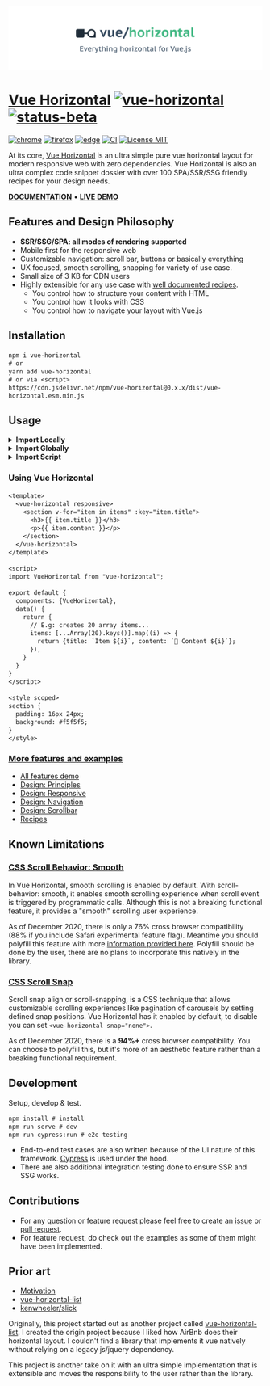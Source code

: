 [![Vue Horizontal](./docs/vue-horizontal.svg)](https://vue-horizontal.fuxing.dev)

# [Vue Horizontal](https://vue-horizontal.fuxing.dev) [![vue-horizontal](https://img.shields.io/npm/v/vue-horizontal.svg)](https://www.npmjs.com/package/vue-horizontal) [![status-beta](https://img.shields.io/badge/status-beta-red)](https://www.npmjs.com/package/vue-horizontal)

[![chrome](https://github.com/fuxingloh/vue-horizontal/workflows/chrome/badge.svg)](https://github.com/fuxingloh/vue-horizontal/actions?query=workflow%3Achrome+branch%3Amain)
[![firefox](https://github.com/fuxingloh/vue-horizontal/workflows/firefox/badge.svg)](https://github.com/fuxingloh/vue-horizontal/actions?query=workflow%3Afirefox+branch%3Amain)
[![edge](https://github.com/fuxingloh/vue-horizontal/workflows/edge/badge.svg)](https://github.com/fuxingloh/vue-horizontal/actions?query=workflow%3Aedge+branch%3Amain)
[![CI](https://github.com/fuxingloh/vue-horizontal/workflows/CI/badge.svg)](https://github.com/fuxingloh/vue-horizontal/actions?query=workflow%3ACI+branch%3Amain)
[![License MIT](https://img.shields.io/github/license/fuxingloh/vue-horizontal)](https://github.com/fuxingloh/vue-horizontal/blob/main/LICENSE)

At its core, [Vue Horizontal](https://vue-horizontal.fuxing.dev) is an ultra simple pure vue horizontal layout for 
modern responsive web with zero dependencies.
Vue Horizontal is also an ultra complex code snippet dossier with over 100 SPA/SSR/SSG friendly recipes for your design needs.

[**DOCUMENTATION**](https://vue-horizontal.fuxing.dev) 
•
[**LIVE DEMO**](https://vue-horizontal.fuxing.dev/features)

## Features and Design Philosophy

- **SSR/SSG/SPA: all modes of rendering supported**
- Mobile first for the responsive web
- Customizable navigation: scroll bar, buttons or basically everything
- UX focused, smooth scrolling, snapping for variety of use case.
- Small size of 3 KB for CDN users
- Highly extensible for any use case with [well documented recipes](https://vue-horizontal.fuxing.dev/design/principles).
  - You control how to structure your content with HTML
  - You control how it looks with CSS
  - You control how to navigate your layout with Vue.js

## Installation

```shell
npm i vue-horizontal
# or
yarn add vue-horizontal
# or via <script>
https://cdn.jsdelivr.net/npm/vue-horizontal@0.x.x/dist/vue-horizontal.esm.min.js
```

## Usage

<details>
<summary><b>Import Locally</b></summary>

```vue
<script>
import VueHorizontal from "vue-horizontal";

export default {
  components: {VueHorizontal}
}
</script>
```

</details>

<details>
<summary><b>Import Globally</b></summary>

```javascript
import Vue from 'vue';
import VueHorizontal from "vue-horizontal";

Vue.component(VueHorizontal)
```

</details>

<details>
<summary><b>Import Script</b></summary>

```html
<!-- For latest release: https://github.com/fuxingloh/vue-horizontal/releases -->
<script src="https://unpkg.com/vue-horizontal@0.6.0"></script>
```

</details>

### Using Vue Horizontal

```vue
<template>
  <vue-horizontal responsive>
    <section v-for="item in items" :key="item.title">
      <h3>{{ item.title }}</h3>
      <p>{{ item.content }}</p>
    </section>
  </vue-horizontal>
</template>

<script>
import VueHorizontal from "vue-horizontal";

export default {
  components: {VueHorizontal},
  data() {
    return {
      // E.g: creates 20 array items...
      items: [...Array(20).keys()].map((i) => {
        return {title: `Item ${i}`, content: `🚀 Content ${i}`};
      }),
    }
  }
}
</script>

<style scoped>
section {
  padding: 16px 24px;
  background: #f5f5f5;
}
</style>
```

### [More features and examples](https://vue-horizontal.fuxing.dev/features)

- [All features demo](https://vue-horizontal.fuxing.dev/features)
- [Design: Principles](https://vue-horizontal.fuxing.dev/design/principles)
- [Design: Responsive](https://vue-horizontal.fuxing.dev/design/responsive)
- [Design: Navigation](https://vue-horizontal.fuxing.dev/design/navigation)
- [Design: Scrollbar](https://vue-horizontal.fuxing.dev/design/scrollbar)
- [Recipes](https://vue-horizontal.fuxing.dev/recipes/cards)

## Known Limitations

### [CSS Scroll Behavior: Smooth](https://vue-horizontal.fuxing.dev/limitations#css-scroll-behavior-smooth)

In Vue Horizontal, smooth scrolling is enabled by default. With scroll-behavior: smooth, it enables smooth scrolling
experience when scroll event is triggered by programmatic calls. Although this is not a breaking functional feature, it
provides a "smooth" scrolling user experience.

As of December 2020, there is only a 76% cross browser compatibility (88% if you include Safari experimental feature flag).
Meantime you should polyfill this feature with more
[information provided here](https://vue-horizontal.fuxing.dev/limitations#smoothscroll-polyfill). 
Polyfill should be done by the user, there are no plans to incorporate this natively in the library.

### [CSS Scroll Snap](https://vue-horizontal.fuxing.dev/limitations#css-scroll-snap)

Scroll snap align or scroll-snapping, is a CSS technique that allows customizable scrolling experiences like pagination
of carousels by setting defined snap positions. Vue Horizontal has it enabled by default, to disable you can set 
`<vue-horizontal snap="none">`. 

As of December 2020, there is a **94%+** cross browser compatibility. 
You can choose to polyfill this, but it's more of an aesthetic feature rather than a breaking functional requirement. 

## Development

Setup, develop & test.

```shell
npm install # install
npm run serve # dev
npm run cypress:run # e2e testing
```

- End-to-end test cases are also written because of the UI nature of this framework.
  [Cypress](https://www.cypress.io/) is used under the hood.
- There are also additional integration testing done to ensure SSR and SSG works.

## Contributions

- For any question or feature request please feel free to create
  an [issue](https://github.com/fuxingloh/vue-horizontal/issues/new)
  or [pull request](https://github.com/fuxingloh/vue-horizontal/pulls).
- For feature request, do check out the examples as some of them might have been implemented.

## Prior art

- [Motivation](https://vue-horizontal.fuxing.dev/#motivation)
- [vue-horizontal-list](https://github.com/fuxingloh/vue-horizontal-list)
- [kenwheeler/slick](https://github.com/kenwheeler/slick)

Originally, this project started out as another project
called [vue-horizontal-list](https://github.com/fuxingloh/vue-horizontal-list). I created the origin project because I
liked how AirBnb does their horizontal layout. I couldn't find a library that implements it vue natively without relying
on a legacy js/jquery dependency.

This project is another take on it with an ultra simple implementation that is extensible and moves the responsibility
to the user rather than the library.
